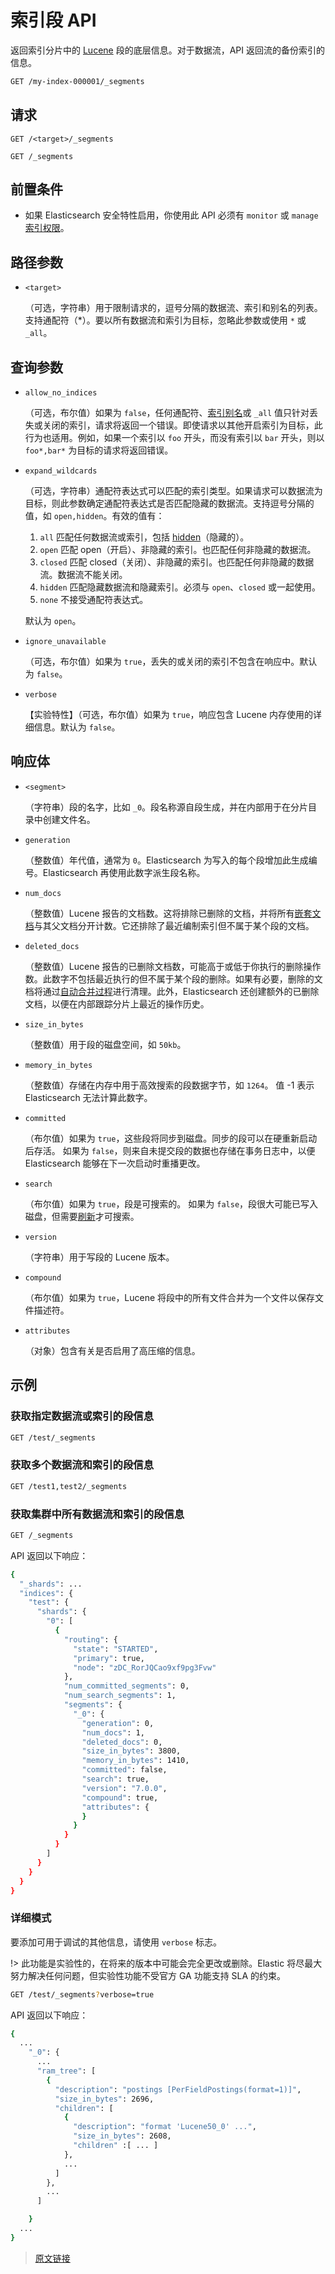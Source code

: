 # 索引段 API

返回索引分片中的 [Lucene](https://lucene.apache.org/core/) 段的底层信息。对于数据流，API 返回流的备份索引的信息。

```bash
GET /my-index-000001/_segments
```

## 请求

`GET /<target>/_segments`

`GET /_segments`

## 前置条件

- 如果 Elasticsearch 安全特性启用，你使用此 API 必须有 `monitor` 或 `manage` [索引权限](/secure_the_elastic_statck/user_authorization/security_privileges?id=索引权限)。

## 路径参数

- `<target>`
  
  （可选，字符串）用于限制请求的，逗号分隔的数据流、索引和别名的列表。支持通配符（*）。要以所有数据流和索引为目标，忽略此参数或使用 `*` 或 `_all`。

## 查询参数

- `allow_no_indices`

  （可选，布尔值）如果为 `false`，任何通配符、[索引别名](/rest_apis/index_apis/bulk_index_alias)或 `_all` 值只针对丢失或关闭的索引，请求将返回一个错误。即使请求以其他开启索引为目标，此行为也适用。例如，如果一个索引以 `foo` 开头，而没有索引以 `bar` 开头，则以 `foo*,bar*` 为目标的请求将返回错误。

- `expand_wildcards`

  （可选，字符串）通配符表达式可以匹配的索引类型。如果请求可以数据流为目标，则此参数确定通配符表达式是否匹配隐藏的数据流。支持逗号分隔的值，如 `open,hidden`。有效的值有：

  1. `all`
  匹配任何数据流或索引，包括 [hidden](/rest_apis/api_convention/multi_target_syntax?id=隐藏数据流和索引)（隐藏的）。
  2. `open`
  匹配 open（开启）、非隐藏的索引。也匹配任何非隐藏的数据流。
  3. `closed`
  匹配 closed（关闭）、非隐藏的索引。也匹配任何非隐藏的数据流。数据流不能关闭。
  4. `hidden`
  匹配隐藏数据流和隐藏索引。必须与 `open`、`closed` 或一起使用。
  5. `none`
  不接受通配符表达式。

  默认为 `open`。

- `ignore_unavailable`

  （可选，布尔值）如果为 `true`，丢失的或关闭的索引不包含在响应中。默认为 `false`。

- `verbose`

  【实验特性】（可选，布尔值）如果为 `true`，响应包含 Lucene 内存使用的详细信息。默认为 `false`。

## 响应体

- `<segment>`

  （字符串）段的名字，比如 `_0`。段名称源自段生成，并在内部用于在分片目录中创建文件名。

- `generation`

  （整数值）年代值，通常为 `0`。Elasticsearch 为写入的每个段增加此生成编号。Elasticsearch 再使用此数字派生段名称。

- `num_docs`

  （整数值）Lucene 报告的文档数。这将排除已删除的文档，并将所有[嵌套文档](/mapping/fiedl_data_types/nested)与其父文档分开计数。它还排除了最近编制索引但不属于某个段的文档。

- `deleted_docs`

  （整数值）Lucene 报告的已删除文档数，可能高于或低于你执行的删除操作数。此数字不包括最近执行的但不属于某个段的删除。如果有必要，删除的文档将通过[自动合并过程](/index_modules/merge)进行清理。此外，Elasticsearch 还创建额外的已删除文档，以便在内部跟踪分片上最近的操作历史。

- `size_in_bytes`

  （整数值）用于段的磁盘空间，如 `50kb`。

- `memory_in_bytes`

  （整数值）存储在内存中用于高效搜索的段数据字节，如 `1264`。
  值 -1 表示 Elasticsearch 无法计算此数字。

- `committed`

  （布尔值）如果为 `true`，这些段将同步到磁盘。同步的段可以在硬重新启动后存活。
  如果为 `false`，则来自未提交段的数据也存储在事务日志中，以便 Elasticsearch 能够在下一次启动时重播更改。

- `search`

  （布尔值）如果为 `true`，段是可搜索的。
  如果为 `false`，段很大可能已写入磁盘，但需要[刷新](/rest_apis/index_apis/refresh)才可搜索。

- `version`

  （字符串）用于写段的 Lucene 版本。

- `compound`

  （布尔值）如果为 `true`，Lucene 将段中的所有文件合并为一个文件以保存文件描述符。

- `attributes`

  （对象）包含有关是否启用了高压缩的信息。

## 示例

### 获取指定数据流或索引的段信息

```bash
GET /test/_segments
```

### 获取多个数据流和索引的段信息

```bash
GET /test1,test2/_segments
```

### 获取集群中所有数据流和索引的段信息

```bash
GET /_segments
```

API 返回以下响应：

```bash
{
  "_shards": ...
  "indices": {
    "test": {
      "shards": {
        "0": [
          {
            "routing": {
              "state": "STARTED",
              "primary": true,
              "node": "zDC_RorJQCao9xf9pg3Fvw"
            },
            "num_committed_segments": 0,
            "num_search_segments": 1,
            "segments": {
              "_0": {
                "generation": 0,
                "num_docs": 1,
                "deleted_docs": 0,
                "size_in_bytes": 3800,
                "memory_in_bytes": 1410,
                "committed": false,
                "search": true,
                "version": "7.0.0",
                "compound": true,
                "attributes": {
                }
              }
            }
          }
        ]
      }
    }
  }
}
```

### 详细模式

要添加可用于调试的其他信息，请使用 `verbose` 标志。

!> 此功能是实验性的，在将来的版本中可能会完全更改或删除。Elastic 将尽最大努力解决任何问题，但实验性功能不受官方 GA 功能支持 SLA 的约束。

```bash
GET /test/_segments?verbose=true
```

API 返回以下响应：

```bash
{
  ...
    "_0": {
      ...
      "ram_tree": [
        {
          "description": "postings [PerFieldPostings(format=1)]",
          "size_in_bytes": 2696,
          "children": [
            {
              "description": "format 'Lucene50_0' ...",
              "size_in_bytes": 2608,
              "children" :[ ... ]
            },
            ...
          ]
        },
        ...
      ]

    }
  ...
}
```

> [原文链接](https://www.elastic.co/guide/en/elasticsearch/reference/current/indices-segments.html)
